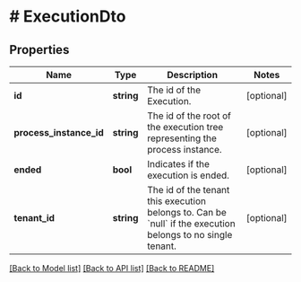 # # ExecutionDto

## Properties

Name | Type | Description | Notes
------------ | ------------- | ------------- | -------------
**id** | **string** | The id of the Execution. | [optional] 
**process_instance_id** | **string** | The id of the root of the execution tree representing the process instance. | [optional] 
**ended** | **bool** | Indicates if the execution is ended. | [optional] 
**tenant_id** | **string** | The id of the tenant this execution belongs to. Can be &#x60;null&#x60; if the execution belongs to no single tenant. | [optional] 

[[Back to Model list]](../../README.md#documentation-for-models) [[Back to API list]](../../README.md#documentation-for-api-endpoints) [[Back to README]](../../README.md)


